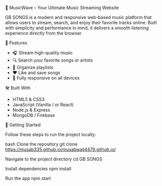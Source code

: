 🎵 MusicWave – Your Ultimate Music Streaming Website

GB SONGS is a modern and responsive web-based music platform that allows users to stream, search, and enjoy their favorite tracks online. Built with simplicity and performance in mind, it delivers a smooth listening experience directly from the browser.

 🌟 Features

- 🎧 Stream high-quality music
- 🔍 Search your favorite songs or artists
- 📁 Organize playlists
- ❤️ Like and save songs
- 📱 Fully responsive on all devices


 🛠️ Built With

- HTML5 & CSS3  
- JavaScript (Vanilla / or React)  
- Node.js & Express 
- MongoDB / Firebase 



🚀 Getting Started

Follow these steps to run the project locally:

bash
Clone the repository
git clone https://musab335.github.io/musabwali4479.github.io/

 Navigate to the project directory
cd GB SONGS

 Install dependencies
npm install

 Run the app
npm start
